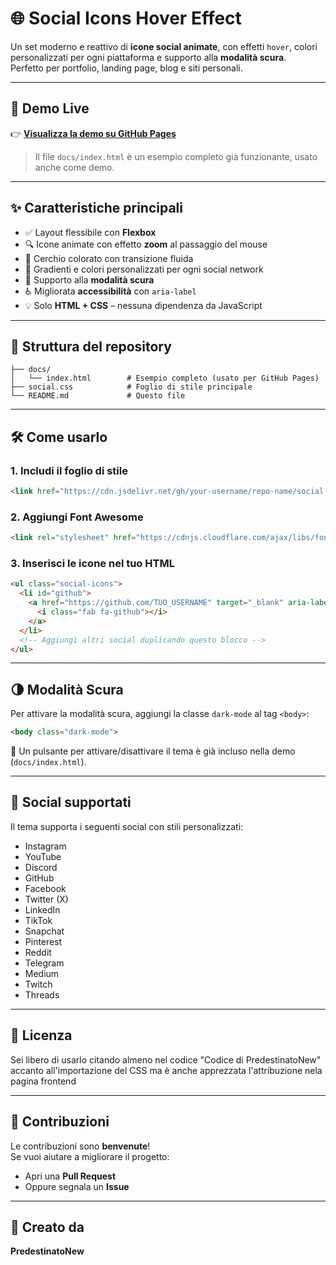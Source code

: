 # 🌐 Social Icons Hover Effect

Un set moderno e reattivo di **icone social animate**, con effetti `hover`, colori personalizzati per ogni piattaforma e supporto alla **modalità scura**.  
Perfetto per portfolio, landing page, blog e siti personali.

---

## 🔗 Demo Live

👉 **[Visualizza la demo su GitHub Pages](https://your-username.github.io/repo-name/)**  
> Il file `docs/index.html` è un esempio completo già funzionante, usato anche come demo.

---

## ✨ Caratteristiche principali

- ✅ Layout flessibile con **Flexbox**  
- 🔍 Icone animate con effetto **zoom** al passaggio del mouse  
- 🎨 Cerchio colorato con transizione fluida  
- 🌈 Gradienti e colori personalizzati per ogni social network  
- 🌚 Supporto alla **modalità scura**  
- ♿ Migliorata **accessibilità** con `aria-label`  
- 💡 Solo **HTML + CSS** – nessuna dipendenza da JavaScript

---

## 📁 Struttura del repository

```plaintext
├── docs/
│   └── index.html        # Esempio completo (usato per GitHub Pages)
├── social.css            # Foglio di stile principale
└── README.md             # Questo file
```

---

## 🛠️ Come usarlo

### 1. Includi il foglio di stile

```html
<link href="https://cdn.jsdelivr.net/gh/your-username/repo-name/social.css" rel="stylesheet" />
```

### 2. Aggiungi Font Awesome

```html
<link rel="stylesheet" href="https://cdnjs.cloudflare.com/ajax/libs/font-awesome/6.5.0/css/all.min.css" />
```

### 3. Inserisci le icone nel tuo HTML

```html
<ul class="social-icons">
  <li id="github">
    <a href="https://github.com/TUO_USERNAME" target="_blank" aria-label="GitHub">
      <i class="fab fa-github"></i>
    </a>
  </li>
  <!-- Aggiungi altri social duplicando questo blocco -->
</ul>
```

---

## 🌗 Modalità Scura

Per attivare la modalità scura, aggiungi la classe `dark-mode` al tag `<body>`:

```html
<body class="dark-mode">
```

🔁 Un pulsante per attivare/disattivare il tema è già incluso nella demo (`docs/index.html`).

---

## 📌 Social supportati

Il tema supporta i seguenti social con stili personalizzati:

- Instagram  
- YouTube  
- Discord  
- GitHub  
- Facebook  
- Twitter (X)  
- LinkedIn  
- TikTok  
- Snapchat  
- Pinterest  
- Reddit  
- Telegram  
- Medium  
- Twitch  
- Threads

---

## 📄 Licenza

Sei libero di usarlo citando almeno nel codice "Codice di PredestinatoNew" accanto all'importazione del CSS ma è anche apprezzata l'attribuzione nela pagina frontend

---

## 🙌 Contribuzioni

Le contribuzioni sono **benvenute**!  
Se vuoi aiutare a migliorare il progetto:

- Apri una **Pull Request**  
- Oppure segnala un **Issue**

---

## 👤 Creato da

**PredestinatoNew**
